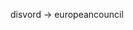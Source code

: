 disvord -> europeancouncil
<!---
Asuna-Yuuki69/Asuna-Yuuki69 is a ✨ special ✨ repository because its `README.md` (this file) appears on your GitHub profile.
You can click the Preview link to take a look at your changes.
--->
